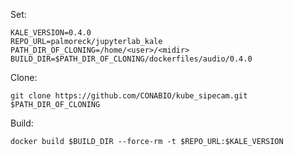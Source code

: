Set:

```
KALE_VERSION=0.4.0
REPO_URL=palmoreck/jupyterlab_kale
PATH_DIR_OF_CLONING=/home/<user>/<midir>
BUILD_DIR=$PATH_DIR_OF_CLONING/dockerfiles/audio/0.4.0
```

Clone:

```
git clone https://github.com/CONABIO/kube_sipecam.git $PATH_DIR_OF_CLONING
```

Build:

```
docker build $BUILD_DIR --force-rm -t $REPO_URL:$KALE_VERSION
```



